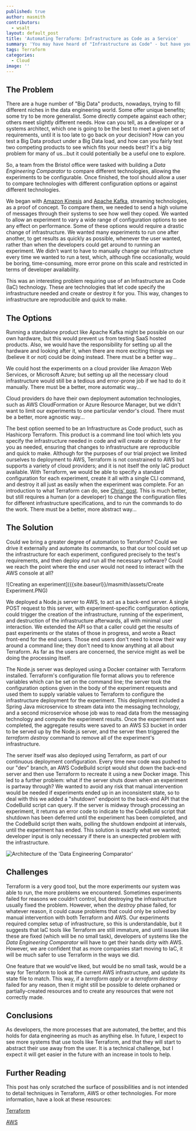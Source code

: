 ```yaml
---
published: true
author: masmith
contributors:
  - wsalt
layout: default_post
title: 'Automating Terraform: Infrastructure as Code as a Service'
summary: 'You may have heard of "Infrastructure as Code" - but have you heard of "Infrastructure as Code as a Service"?  We wanted to reliably and routinely set up hardware on demand as and when we needed it; this was our approach.'
tags: Terraform
categories:
  - Cloud
image: ''
---
```

## The Problem
There are a huge number of "Big Data" products, nowadays, trying to fill different niches in the data engineering world. Some offer unique benefits; some try to be more generalist. Some directly compete against each other; others meet slightly different needs. How can you tell, as a developer or a systems architect, which one is going to be the best to meet a given set of requirements, until it is too late to go back on your decision?  How can you test a Big Data product under a Big Data load, and how can you fairly test two competing products to see which fits your needs best? It's a big problem for many of us...but it could potentially be a useful one to explore.

So, a team from the Bristol office were tasked with building a _Data Engineering Comparator_ to compare different technologies, allowing the experiments to be configurable. Once finished, the tool should allow a user to compare technologies with different configuration options or against different technologies.

We began with [Amazon Kinesis](https://aws.amazon.com/kinesis/) and [Apache Kafka](https://kafka.apache.org/), streaming technologies, as a proof of concept. To compare them, we needed to send a high volume of messages through their systems to see how well they coped. We wanted to allow an experiment to vary a wide range of configuration options to see any effect on performance. Some of these options would require a drastic change of infrastructure. We wanted many experiments to run one after another, to get results as quickly as possible, whenever the user wanted, rather than when the developers could get around to running an experiment. We didn’t want to have to manually change our infrastructure every time we wanted to run a test, which, although fine occasionally, would be boring, time-consuming, more error prone on this scale and restricted in terms of developer availability.

This was an interesting problem requiring use of an Infrastructure as Code (IaC) technology. These are technologies that let code specify the infrastructure needed and create or destroy it for you. This way, changes to infrastructure are reproducible and quick to make.

## The Options

Running a standalone product like Apache Kafka might be possible on our own hardware, but this would prevent us from testing SaaS hosted products. Also, we would have the responsibility for setting up all the hardware and looking after it, when there are more exciting things we (believe it or not) could be doing instead. There must be a better way...

We could host the experiments on a cloud provider like Amazon Web Services, or Microsoft Azure; but setting up all the necessary cloud infrastructure would still be a tedious and error-prone job if we had to do it manually. There must be a better, more automatic way...

Cloud providers do have their own deployment automation technologies, such as AWS CloudFormation or Azure Resource Manager, but we didn't want to limit our experiments to one particular vendor's cloud. There must be a better, more agnostic way...

The best option seemed to be an Infrastructure as Code product, such as Hashicorp Terraform. This product is a command line tool which lets you specify the infrastructure needed in code and will create or destroy it for you as needed, ensuring that changes to infrastructure are reproducible and quick to make. Although for the purposes of our trial project we limited ourselves to deployment to AWS, Terraform is not constrained to AWS but supports a variety of cloud providers; and it is not itself the only IaC product available. With Terraform, we would be able to specify a standard configuration for each experiment, create it all with a single CLI command, and destroy it all just as easily when the experiment was complete.  For an introduction to what Terraform can do, see [Chris' post](https://blog.scottlogic.com/2018/10/08/infrastructure-as-code-getting-started-with-terraform.html). This is much better, but still requires a human (or a developer) to change the configuration files for different infrastructure specifications, and to run the commands to do the work. There must be a better, more abstract way...

## The Solution

Could we bring a greater degree of automation to Terraform? Could we drive it externally and automate its commands, so that our tool could set up the infrastructure for each experiment, configured precisely to the test's requirements, and then deploy and run all the necessary software? Could we reach the point where the end user would not need to interact with the AWS console at all?

![Creating an experiment]({{site.baseurl}}/masmith/assets/Create Experiment.PNG)

We deployed a Node.js server to AWS, to act as a back-end server. A single POST request to this server, with experiment-specific configuration options, could trigger the creation of the infrastructure, running of the experiment, and destruction of the infrastructure afterwards, all with minimal user interaction.  We extended the API so that a caller could get the results of past experiments or the states of those in progress, and wrote a React front-end for the end users. Those end users don't need to know their way around a command line; they don't need to know anything at all about Terraform. As far as the users are concerned, the service might as well be doing the processing itself.

The Node.js server was deployed using a Docker container with Terraform installed. Terraform's configuration file format allows you to reference variables which can be set on the command line; the server took the configuration options given in the body of the experiment requests and used them to supply variable values to Terraform to configure the infrastructure deployment for the experiment. This deployment included a Spring Java microservice to stream data into the messaging technology, and a second microservice whose job was to read data from the messaging technology and compute the experiment results. Once the experiment was completed, the aggregate results were saved to an AWS S3 bucket in order to be served up by the Node.js server, and the server then triggered the _terraform destroy_ command to remove all of the experiment's infrastructure.

The server itself was also deployed using Terraform, as part of our continuous deployment configuration. Every time new code was pushed to our "dev" branch, an AWS CodeBuild script would shut down the back-end server and then use Terraform to recreate it using a new Docker image. This led to a further problem: what if the server shuts down when an experiment is partway through? We wanted to avoid any risk that manual intervention would be needed if experiments ended up in an inconsistent state, so to deal with this we added a "shutdown" endpoint to the back-end API that the CodeBuild script can query. If the server is midway through processing an experiment, it returns an error code to indicate to the CodeBuild script that shutdown has been deferred until the experiment has been completed, and the CodeBuild script then waits, polling the shutdown endpoint at intervals, until the experiment has ended. This solution is exactly what we wanted; developer input is only necessary if there is an unexpected problem with the infrastructure.

![Architecture of the 'Data Engineering Comparator']({{site.baseurl}}/masmith/assets/data_engineering_comparator.PNG)
  
## Challenges
Terraform is a very good tool, but the more experiments our system was able to run, the more problems we encountered. Sometimes experiments failed for reasons we couldn’t control, but destroying the infrastructure usually fixed the problem. However, when the _destroy_ phase failed, for whatever reason, it could cause problems that could only be solved by manual intervention with both Terraform and AWS. Our experiments required complex setup of infrastructure, so this is understandable, but it suggests that IaC tools like Terraform are still immature, and until issues like these are fixed (which will be no small task), developers of systems like the _Data Engineering Comparator_ will have to get their hands dirty with AWS. However, we are confident that as more companies start moving to IaC, it will be much safer to use Terraform in the ways we did.

One feature that we would’ve liked, but would be no small task, would be a way for Terraform to look at the current AWS infrastructure, and update its state file to match. This way, if a _terraform apply_ or a _terraform destroy_ failed for any reason, then it might still be possible to delete orphaned or partially-created resources and to create any resources that were not correctly made.

## Conclusions
As developers, the more processes that are automated, the better, and this holds for data engineering as much as anything else. In future, I expect to see more systems that use tools like Terraform, and that they will start to abstract their use away from the user. It is a technical challenge, but I expect it will get easier in the future with an increase in tools to help.

## Further Reading
This post has only scratched the surface of possibilities and is not intended to detail techniques in Terraform, AWS or other technologies. For more information, have a look at these resources:

[Terraform](https://www.terraform.io/)

[AWS](https://aws.amazon.com/getting-started/)


